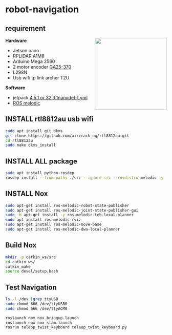 # robot-navigation

## requirement

<img align="right" height=224 src="https://media1.tenor.com/images/01119418e1287777a0a88cf7166308bc/tenor.gif?itemid=9281996"/>

<strong>Hardware</strong>

* Jetson nano
* RPLIDAR A1M8
* Arduino Mega 2560
* 2 motor encoder [GA25-370](https://www.thegioiic.com/products/ga25-370-dong-co-giam-toc-co-encoder-12vdc-130-rpm-truc-4mm)</li>
* L298N</li>
* Usb wifi tp link archer T2U


<strong>Software</strong>

* jetpack [4.5.1 or 32.3.1](https://developer.nvidia.com/embedded/jetpack)[nanodet-t.yml](config/Transformer/nanodet-t.yml)
* [ROS melodic](http://wiki.ros.org/melodic/Installation/Ubuntu)


## INSTALL rtl8812au usb wifi

```bash
sudo apt install git dkms
git clone https://github.com/aircrack-ng/rtl8812au.git
cd rtl8812au
sudo make dkms_install
```

## INSTALL ALL package

```bash
sudo apt install python-rosdep
rosdep install --from-paths ./src --ignore-src --rosdistro melodic -y
```
## INSTALL Nox
```bash
sudo apt-get install ros-melodic-robot-state-publisher
sudo apt-get install ros-melodic-joint-state-publisher-gui
sudo -H apt-get install -y ros-melodic-teb-local-planner
sudo apt install ros-melodic-rviz
sudo apt-get install ros-melodic-move-base
sudo apt-get install ros-melodic-dwa-local-planner
```
## Build Nox 
```bash
mkdir -p catkin_ws/src
cd catkin_ws/
catkin_make
source devel/setup.bash
```
## Test Navigation
```bash
ls -l /dev |grep ttyUSB
sudo chmod 666 /dev/ttyUSB0
sudo chmod 666 /dev/ttyACM0

roslaunch nox nox_bringup.launch
roslaunch nox nox_slam.launch
rosrun teleop_twist_keyboard teleop_twist_keyboard.py
```
